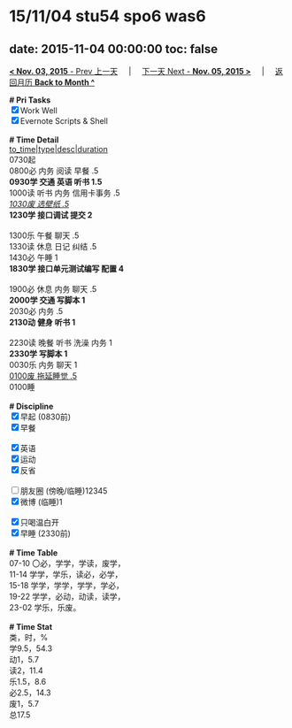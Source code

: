 # 15/11/04 stu54 spo6 was6

date: 2015-11-04 00:00:00
toc: false
---
[**< Nov. 03, 2015** - Prev 上一天](/lifelogs/2015/11/d03.md) &nbsp; &nbsp; | &nbsp; &nbsp; [下一天 Next - **Nov. 05, 2015 >**](/lifelogs/2015/11/d05.md) &nbsp; &nbsp; |  &nbsp; &nbsp; [返回月历 **Back to Month ^**](/lifelogs/2015/11/index.md)
<br/><div><b># Pri Tasks</b></div><div><input checked="true" type="checkbox"/>Work Well</div><div><input checked="true" type="checkbox"/>Evernote Scripts &amp; Shell</div><div><br/></div><div><b># Time Detail</b></div><div><u>to_time|type|desc|duration</u></div><div>0730起</div><div>0800必 内务 阅读 早餐 .5</div><div><b>0930学 交通 英语 听书 1.5</b></div><div>1000读 听书 内务 信用卡事务 .5</div><div><u><i>1030废 选壁纸 .5</i></u></div><div><b>1230学 接口调试 提交 2</b></div><div><br/></div><div>1300乐 午餐 聊天 .5</div><div>1330读 休息 日记 纠结 .5</div><div>1430必 午睡 1</div><div><b>1830学 接口单元测试编写 配置 4</b></div><div><br/></div><div>1900必 休息 内务 聊天 .5</div><div><b>2000学 交通 写脚本 1</b></div><div>2030必 内务 .5</div><div><b>2130动 健身 听书 1</b></div><div><br/></div><div>2230读 晚餐 听书 洗澡 内务 1</div><div><b>2330学 写脚本 1</b></div><div>0030乐 内务 聊天 1</div><div><u>0100废 拖延睡觉 .5</u></div><div>0100睡</div><div><br/></div><div><b># Discipline</b></div><div><input checked="true" type="checkbox"/>早起 (0830前)</div><div><input checked="true" type="checkbox"/>早餐</div><div><br/></div><div><input checked="true" type="checkbox"/>英语</div><div><input checked="true" type="checkbox"/>运动</div><div><input checked="true" type="checkbox"/>反省</div><div><br/></div><div><input type="checkbox"/>朋友圈 (傍晚/临睡)12345</div><div><input checked="true" type="checkbox"/>微博 (临睡)1</div><div><br/></div><div><input checked="true" type="checkbox"/>只喝温白开</div><div><input checked="true" type="checkbox"/>早睡 (2330前)</div><div><br/></div><div><b># Time Table</b></div><div>07-10 〇必，学学，学读，废学，</div><div>11-14 学学，学乐，读必，必学，</div><div>15-18 学学，学学，学学，学必，</div><div>19-22 学学，必动，动读，读学，</div><div>23-02 学乐，乐废。</div><div><br/></div><div><b># Time Stat</b></div><div>类，时，%</div><div>学9.5，54.3</div><div>动1，5.7</div><div>读2，11.4</div><div>乐1.5，8.6</div><div>必2.5，14.3</div><div>废1，5.7</div><div>总17.5</div>
